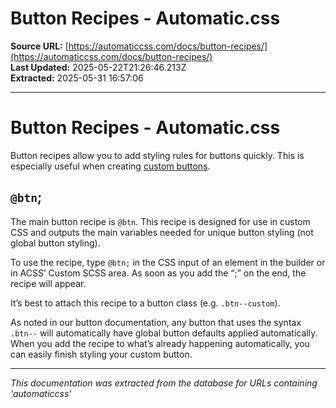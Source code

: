 # Button Recipes - Automatic.css

**Source URL:** [https://automaticcss.com/docs/button-recipes/](https://automaticcss.com/docs/button-recipes/)  
**Last Updated:** 2025-05-22T21:26:46.213Z  
**Extracted:** 2025-05-31 16:57:06

---

# Button Recipes - Automatic.css

Button recipes allow you to add styling rules for buttons quickly. This is especially useful when creating [custom buttons](https://automaticcss.com/docs/buttons/).

## `@btn`;

The main button recipe is `@btn`. This recipe is designed for use in custom CSS and outputs the main variables needed for unique button styling (not global button styling).

To use the recipe, type `@btn;` in the CSS input of an element in the builder or in ACSS’ Custom SCSS area. As soon as you add the “;” on the end, the recipe will appear.

It’s best to attach this recipe to a button class (e.g. `.btn--custom`).

As noted in our button documentation, any button that uses the syntax `.btn--` will automatically have global button defaults applied automatically. When you add the recipe to what’s already happening automatically, you can easily finish styling your custom button.

---

*This documentation was extracted from the database for URLs containing 'automaticcss'*
